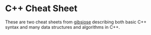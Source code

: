 # C++ Cheat Sheet

These are two cheat sheets from [gibsjose](https://github.com/gibsjose/cpp-cheat-sheet) describing both basic C++ syntax and many data structures and algorithms in C++.
